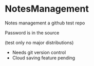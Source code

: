# NotesManagement
Notes management
a github test repo

Password is in the source 

(test only no major distributions)

- Needs git version control
- Cloud saving feature pending

